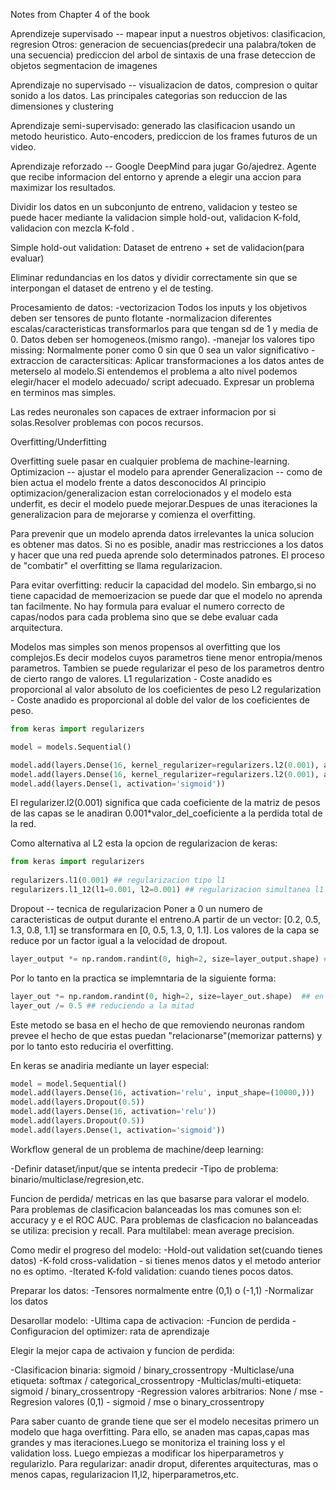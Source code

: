 Notes from Chapter 4 of the book

Aprendizeje supervisado -- mapear input a nuestros objetivos: clasificacion, regresion
Otros: 
generacion de secuencias(predecir una palabra/token de una secuencia)
prediccion del arbol de sintaxis de una frase
deteccion de objetos
segmentacion de imagenes

Aprendizaje no supervisado -- visualizacion de datos, compresion o quitar sonido a los datos. Las principales categorias son reduccion de las dimensiones y clustering

Aprendizaje semi-supervisado: generado las clasificacion usando un metodo heuristico. Auto-encoders, prediccion de los frames futuros de un video.

Aprendizaje reforzado -- Google DeepMind para jugar Go/ajedrez. Agente que recibe informacion del entorno y aprende a elegir una accion para maximizar los resultados.

Dividir los datos en un subconjunto de entreno, validacion y testeo se puede hacer mediante la validacion simple hold-out, validacion K-fold, validacion con mezcla K-fold .

Simple hold-out validation:
Dataset de entreno + set de validacion(para evaluar)

Eliminar redundancias en los datos y dividir correctamente sin que se interpongan el dataset de entreno y el de testing.

Procesamiento de datos:
-vectorizacion
Todos los inputs y los objetivos deben ser tensores de punto flotante
-normalizacion
diferentes escalas/caracteristicas transformarlos para que tengan sd de 1 y media de 0. Datos deben ser homogeneos.(mismo rango).
-manejar los valores tipo missing: Normalmente poner como 0 sin que 0 sea un valor significativo
-extraccion de caractersiticas:
Aplicar transformaciones a los datos antes de meterselo al modelo.Si entendemos el problema a alto nivel podemos elegir/hacer el modelo adecuado/ script adecuado.
Expresar un problema en terminos mas simples.

Las redes neuronales son capaces de extraer informacion por si solas.Resolver problemas con pocos recursos.

Overfitting/Underfitting

Overfitting suele pasar en cualquier problema de machine-learning.
Optimizacion -- ajustar el modelo para aprender 
Generalizacion -- como de bien actua el modelo frente a datos desconocidos
Al principio optimizacion/generalizacion estan correlocionados y el modelo esta underfit, es decir el modelo puede mejorar.Despues de unas iteraciones la generalizacion para de mejorarse y comienza el overfitting.

Para prevenir que un modelo aprenda datos irrelevantes la unica solucion es obtener mas datos. Si no es posible, anadir mas restricciones a los datos y hacer que una red pueda aprende solo determinados patrones.
El proceso de "combatir" el overfitting se llama regularizacion.

Para evitar overfitting: reducir la capacidad del modelo.
Sin embargo,si no tiene capacidad de memoerizacion se puede dar que el modelo no aprenda tan facilmente.
No hay formula para evaluar el numero correcto de capas/nodos para cada problema sino que se debe evaluar cada arquitectura.

Modelos mas simples son menos propensos al overfitting que los complejos.Es decir modelos cuyos parametros tiene menor entropia/menos parametros.
Tambien se puede regularizar el peso de los parametros dentro de cierto rango de valores.
L1 regularization - Coste anadido es proporcional al valor absoluto de los coeficientes de peso
L2 regularization - Coste anadido es proporcional al doble del valor de los coeficientes de peso.

```python
from keras import regularizers

model = models.Sequential()

model.add(layers.Dense(16, kernel_regularizer=regularizers.l2(0.001), activation='relu', input_shape=(10000,)))
model.add(layers.Dense(16, kernel_regularizer=regularizers.l2(0.001), activation='relu'))
model.add(layers.Dense(1, activation='sigmoid'))
```

El regularizer.l2(0.001) significa que cada coeficiente de la matriz de pesos de las capas se le anadiran 0.001*valor_del_coeficiente a la perdida total de la red.

Como alternativa al L2 esta la opcion de regularizacion de keras:

```python
from keras import regularizers
 
regularizers.l1(0.001) ## regularizacion tipo l1
regularizers.l1_12(l1=0.001, l2=0.001) ## regularizacion simultanea l1 y l2
```

Dropout -- tecnica de regularizacion
Poner a 0 un numero de caracteristicas de output durante el entreno.A partir de un vector: [0.2, 0.5, 1.3, 0.8, 1.1] se transformara en [0, 0.5, 1.3, 0, 1.1].
Los valores de la capa se reduce por un factor igual a la velocidad de dropout.
```python
layer_output *= np.random.randint(0, high=2, size=layer_output.shape) ## Reduce a 0 la mitad de los inputs
```
Por lo tanto en la practica se implemntaria de la siguiente forma:

```python
layer_out *= np.random.randint(0, high=2, size=layer_out.shape)  ## en en entreno
layer_out /= 0.5 ## reduciendo a la mitad
```

Este metodo se basa en el hecho de que removiendo neuronas random prevee el hecho de que estas puedan "relacionarse"(memorizar patterns) y por lo tanto esto reduciria el overfitting.

En keras se anadiria mediante un layer especial:
```python
model = model.Sequential()
model.add(layers.Dense(16, activation='relu', input_shape=(10000,)))
model.add(layers.Dropout(0.5))
model.add(layers.Dense(16, activation='relu'))
model.add(layers.Dropout(0.5))
model.add(layers.Dense(1, activation='sigmoid'))
```

Workflow general de un problema de machine/deep learning:

-Definir dataset/input/que se intenta predecir
-Tipo de problema: binario/multiclase/regresion,etc.

Funcion de perdida/ metricas en las que basarse para valorar el modelo.
Para problemas de clasificacion balanceadas los mas comunes son el: accuracy y e el ROC AUC.
Para problemas de clasficacion no balanceadas se utiliza: precision y recall.
Para multilabel: mean average precision.

Como medir el progreso del modelo:
-Hold-out validation set(cuando tienes datos)
-K-fold cross-validation - si tienes menos datos y el metodo anterior no es optimo.
-Iterated K-fold validation: cuando tienes pocos datos.

Preparar los datos: 
-Tensores normalmente entre (0,1) o (-1,1)
-Normalizar los datos

Desarollar modelo:
-Ultima capa de activacion:
-Funcion de perdida
-Configuracion del optimizer: rata de aprendizaje

Elegir la mejor capa de activaion y funcion de perdida:

-Clasificacion binaria: sigmoid / binary_crossentropy
-Multiclase/una etiqueta: softmax / categorical_crossentropy
-Multiclas/multi-etiqueta: sigmoid / binary_crossentropy
-Regression valores arbitrarios: None / mse
-Regresion valores (0,1) - sigmoid / mse o binary_crossentropy


Para saber cuanto de grande tiene que ser el modelo necesitas primero un modelo que haga overfitting. Para ello, se anaden mas capas,capas mas grandes y mas iteraciones.Luego se monitoriza el training loss y el validation loss.
Luego empiezas a modificar los hiperparametros y regularizlo.
Para regularizar: anadir droput, diferentes arquitecturas, mas o menos capas, regularizacion l1,l2, hiperparametros,etc.

